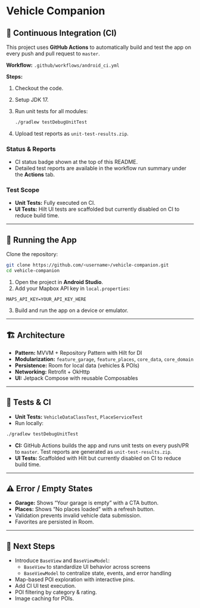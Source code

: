 # Vehicle Companion

## 🔧 Continuous Integration (CI)

This project uses **GitHub Actions** to automatically build and test the app on every push and pull request to `master`.

**Workflow:** `.github/workflows/android_ci.yml`

**Steps:**

1. Checkout the code.
2. Setup JDK 17.
3. Run unit tests for all modules:

   ```bash
   ./gradlew testDebugUnitTest
   ```
4. Upload test reports as `unit-test-results.zip`.

### Status & Reports

* CI status badge shown at the top of this README.
* Detailed test reports are available in the workflow run summary under the **Actions** tab.

### Test Scope

* **Unit Tests:** Fully executed on CI.
* **UI Tests:** Hilt UI tests are scaffolded but currently disabled on CI to reduce build time.

---

## 🏃 Running the App

Clone the repository:

```bash
git clone https://github.com/<username>/vehicle-companion.git
cd vehicle-companion
```

1. Open the project in **Android Studio**.
2. Add your Mapbox API key in `local.properties`:

```properties
MAPS_API_KEY=YOUR_API_KEY_HERE
```

3. Build and run the app on a device or emulator.

---

## 🏗 Architecture

* **Pattern:** MVVM + Repository Pattern with Hilt for DI
* **Modularization:** `feature_garage`, `feature_places`, `core_data`, `core_domain`
* **Persistence:** Room for local data (vehicles & POIs)
* **Networking:** Retrofit + OkHttp
* **UI:** Jetpack Compose with reusable Composables

---

## 🧪 Tests & CI

* **Unit Tests:** `VehicleDataClassTest`, `PlaceServiceTest`
* Run locally:

```bash
./gradlew testDebugUnitTest
```

* **CI:** GitHub Actions builds the app and runs unit tests on every push/PR to `master`. Test reports are generated as `unit-test-results.zip`.
* **UI Tests:** Scaffolded with Hilt but currently disabled on CI to reduce build time.

---

## ⚠ Error / Empty States

* **Garage:** Shows “Your garage is empty” with a CTA button.
* **Places:** Shows “No places loaded” with a refresh button.
* Validation prevents invalid vehicle data submission.
* Favorites are persisted in Room.

---

## 🚀 Next Steps
* Introduce `BaseView` and `BaseViewModel`:
  - `BaseView` to standardize UI behavior across screens
  - `BaseViewModel` to centralize state, events, and error handling
* Map-based POI exploration with interactive pins.
* Add CI UI test execution.
* POI filtering by category & rating.
* Image caching for POIs.
